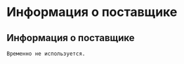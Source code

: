 ﻿---
description: 2.4.7
---
# Информация о поставщике
## Информация о поставщике
	Временно не используется.
